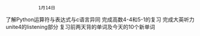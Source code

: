                 1月14日
了解Python运算符与表达式与c语言异同
完成高数4-4和5-1的复习
完成大英听力unite4的listening部分
复习前两天背的单词及今天的10个新单词